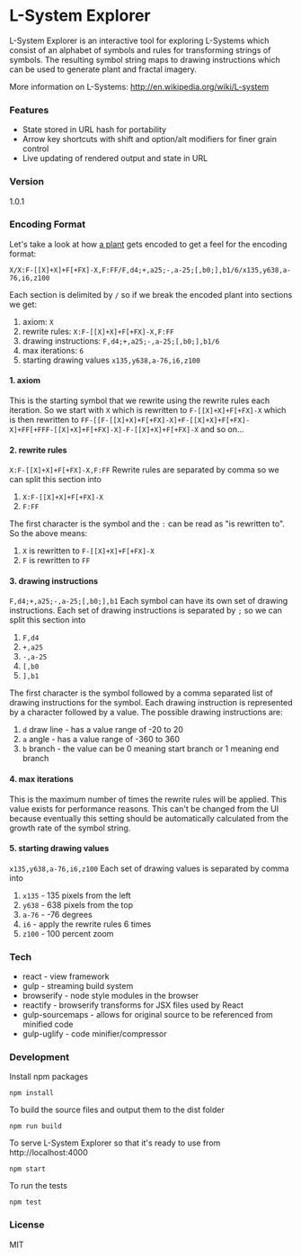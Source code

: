 L-System Explorer
=========

L-System Explorer is an interactive tool for exploring L-Systems which  consist of an alphabet of symbols and rules for transforming strings of symbols. The resulting symbol string maps to drawing instructions which can be used to generate plant and fractal imagery.

More information on L-Systems: http://en.wikipedia.org/wiki/L-system

### Features
- State stored in URL hash for portability
- Arrow key shortcuts with shift and option/alt modifiers for finer grain control
- Live updating of rendered output and state in URL

### Version
1.0.1

### Encoding Format
Let's take a look at how <a href="http://emilng.github.io/l-system-explorer/index.html#X/X:F-[[X]+X]+F[+FX]-X,F:FF/F,d4;+,a25;-,a-25;[,b0;],b1/6/x135,y638,a-76,i6,z100" target="_blank">a plant</a> gets encoded to get a feel for the encoding format:
```
X/X:F-[[X]+X]+F[+FX]-X,F:FF/F,d4;+,a25;-,a-25;[,b0;],b1/6/x135,y638,a-76,i6,z100
```

Each section is delimited by ```/``` so if we break the encoded plant into sections we get:
1. axiom: ```X```
2. rewrite rules: ```X:F-[[X]+X]+F[+FX]-X,F:FF```
3. drawing instructions: ```F,d4;+,a25;-,a-25;[,b0;],b1/6```
4. max iterations: ```6```
5. starting drawing values ```x135,y638,a-76,i6,z100```

#### 1. axiom
This is the starting symbol that we rewrite using the rewrite rules each iteration.
So we start with ```X``` which is rewritten to ```F-[[X]+X]+F[+FX]-X``` which is then rewritten to ```FF-[[F-[[X]+X]+F[+FX]-X]+F-[[X]+X]+F[+FX]-X]+FF[+FFF-[[X]+X]+F[+FX]-X]-F-[[X]+X]+F[+FX]-X``` and so on...

#### 2. rewrite rules
```X:F-[[X]+X]+F[+FX]-X,F:FF```
Rewrite rules are separated by comma so we can split this section into
1. ```X:F-[[X]+X]+F[+FX]-X```
2. ```F:FF```

The first character is the symbol and the ```:``` can be read as "is rewritten to".
So the above means:
1. ```X``` is rewritten to ```F-[[X]+X]+F[+FX]-X```
2. ```F``` is rewritten to ```FF```

#### 3. drawing instructions
```F,d4;+,a25;-,a-25;[,b0;],b1```
Each symbol can have its own set of drawing instructions.
Each set of drawing instructions is separated by ```;``` so we can split this section into
1. ```F,d4```
2. ```+,a25```
3. ```-,a-25```
4. ```[,b0```
5. ```],b1```

The first character is the symbol followed by a comma separated list of drawing instructions for the symbol.
Each drawing instruction is represented by a character followed by a value.
The possible drawing instructions are:
1. ```d``` draw line - has a value range of -20 to 20
2. ```a``` angle - has a value range of -360 to 360
3. ```b``` branch - the value can be 0 meaning start branch or 1 meaning end branch

#### 4. max iterations
This is the maximum number of times the rewrite rules will be applied. This value exists for performance reasons. This can't be changed from the UI because eventually this setting should be automatically calculated from the growth rate of the symbol string.

#### 5. starting drawing values
```x135,y638,a-76,i6,z100```
Each set of drawing values is separated by comma into
1. ```x135``` - 135 pixels from the left
2. ```y638``` - 638 pixels from the top
3. ```a-76``` - -76 degrees
4. ```i6``` - apply the rewrite rules 6 times
5. ```z100``` - 100 percent zoom

### Tech
- react - view framework
- gulp - streaming build system
- browserify - node style modules in the browser
- reactify - browserify transforms for JSX files used by React
- gulp-sourcemaps - allows for original source to be referenced from minified code
- gulp-uglify - code minifier/compressor

### Development
Install npm packages
```
npm install
```

To build the source files and output them to the dist folder
```
npm run build
```

To serve L-System Explorer so that it's ready to use from http://localhost:4000
```
npm start
```

To run the tests
```
npm test
```

### License
MIT
